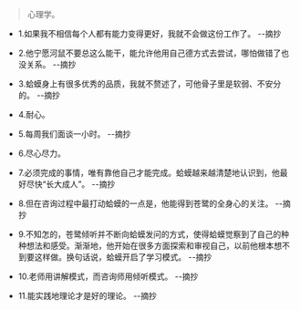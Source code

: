 >心理学。

- 1.如果我不相信每个人都有能力变得更好，我就不会做这份工作了。 --摘抄

- 2.他宁愿河鼠不要总这么能干，能允许他用自己德方式去尝试，哪怕做错了也没关系。 --摘抄

- 3.蛤蟆身上有很多优秀的品质，我就不赘述了，可他骨子里是软弱、不安分的。 --摘抄

- 4.耐心。

- 5.每周我们面谈一小时。 --摘抄

- 6.尽心尽力。

- 7.必须完成的事情，唯有靠他自己才能完成。蛤蟆越来越清楚地认识到，他最好尽快“长大成人”。 --摘抄

- 8.但在咨询过程中最打动蛤蟆的一点是，他能得到苍鹭的全身心的关注。 --摘抄

- 9.不知怎的，苍鹭倾听并不断向蛤蟆发问的方式，使得蛤蟆觉察到了自己的种种想法和感受。渐渐地，他开始在很多方面探索和审视自己，以前他根本想不到要这样做。换句话说，蛤蟆开启了学习模式。 --摘抄

- 10.老师用讲解模式，而咨询师用倾听模式。 --摘抄

- 11.能实践地理论才是好的理论。 --摘抄
